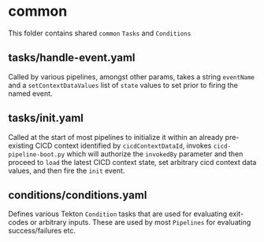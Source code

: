 # common

This folder contains shared `common` `Tasks` and `Conditions`

## tasks/handle-event.yaml

Called by various pipelines, amongst other params, takes a string `eventName` and a `setContextDataValues` list of `state` values to set prior to firing the named event. 

## tasks/init.yaml

Called at the start of most pipelines to initialize it within an already pre-existing CICD context identified by `cicdContextDataId`, invokes `cicd-pipeline-boot.py` which will authorize the `invokedBy` parameter and then proceed to `load` the latest CICD context state, set arbitrary cicd context data values, and then fire the `init` event.

##  conditions/conditions.yaml

Defines various Tekton `Condition` tasks that are used for evaluating exit-codes or arbitrary inputs. These are used by most `Pipelines` for evaluating success/failures etc.
